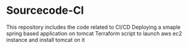 # Sourcecode-CI
This repository includes the code related to CI/CD
Deploying a smaple spring based application on tomcat
Terraform script to launch aws ec2 instance and install tomcat on it
